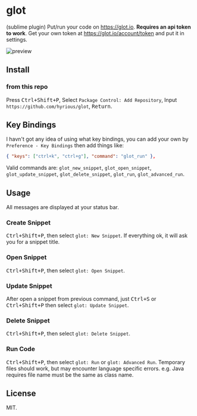 # glot

(sublime plugin) Put/run your code on https://glot.io.
**Requires an api token to work**.
Get your own token at https://glot.io/account/token and put it in settings.

![preview](https://user-images.githubusercontent.com/8097890/51736121-3ec09c80-20c4-11e9-8cb9-9a51a2313e9a.gif)

## Install

### from this repo

Press <kbd>Ctrl+Shift+P</kbd>, Select `Package Control: Add Repository`, Input `https://github.com/hyrious/glot`, <kbd>Return</kbd>.

## Key Bindings

I havn't got any idea of using what key bindings, you can add your own by
`Preference - Key Bindings` then add things like:

```json
{ "keys": ["ctrl+k", "ctrl+g"], "command": "glot_run" },
```

Valid commands are: `glot_new_snippet`, `glot_open_snippet`,
`glot_update_snippet`, `glot_delete_snippet`, `glot_run`, `glot_advanced_run`.

## Usage

All messages are displayed at your status bar.

### Create Snippet

<kbd>Ctrl+Shift+P</kbd>, then select `glot: New Snippet`.
If everything ok, it will ask you for a snippet title.

### Open Snippet

<kbd>Ctrl+Shift+P</kbd>, then select `glot: Open Snippet`.

### Update Snippet

After open a snippet from previous command, just <kbd>Ctrl+S</kbd> or
<kbd>Ctrl+Shift+P</kbd> then select `glot: Update Snippet`.

### Delete Snippet

<kbd>Ctrl+Shift+P</kbd>, then select `glot: Delete Snippet`.

### Run Code

<kbd>Ctrl+Shift+P</kbd>, then select `glot: Run` or `glot: Advanced Run`.
Temporary files should work, but may encounter language specific errors.
e.g. Java requires file name must be the same as class name.

## License

MIT.
